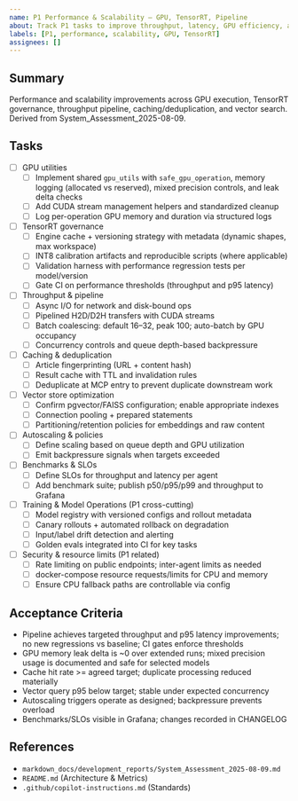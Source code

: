 ```yaml
---
name: P1 Performance & Scalability — GPU, TensorRT, Pipeline
about: Track P1 tasks to improve throughput, latency, GPU efficiency, and scaling
labels: [P1, performance, scalability, GPU, TensorRT]
assignees: []
---
```


## Summary

Performance and scalability improvements across GPU execution, TensorRT governance,
throughput pipeline, caching/deduplication, and vector search. Derived from
System_Assessment_2025-08-09.

## Tasks

- [ ] GPU utilities
  - [ ] Implement shared `gpu_utils` with `safe_gpu_operation`, memory logging
        (allocated vs reserved), mixed precision controls, and leak delta checks
  - [ ] Add CUDA stream management helpers and standardized cleanup
  - [ ] Log per-operation GPU memory and duration via structured logs

- [ ] TensorRT governance
  - [ ] Engine cache + versioning strategy with metadata (dynamic shapes, max
        workspace)
  - [ ] INT8 calibration artifacts and reproducible scripts (where applicable)
  - [ ] Validation harness with performance regression tests per model/version
  - [ ] Gate CI on performance thresholds (throughput and p95 latency)

- [ ] Throughput & pipeline
  - [ ] Async I/O for network and disk-bound ops
  - [ ] Pipelined H2D/D2H transfers with CUDA streams
  - [ ] Batch coalescing: default 16–32, peak 100; auto-batch by GPU occupancy
  - [ ] Concurrency controls and queue depth-based backpressure

- [ ] Caching & deduplication
  - [ ] Article fingerprinting (URL + content hash)
  - [ ] Result cache with TTL and invalidation rules
  - [ ] Deduplicate at MCP entry to prevent duplicate downstream work

- [ ] Vector store optimization
  - [ ] Confirm pgvector/FAISS configuration; enable appropriate indexes
  - [ ] Connection pooling + prepared statements
  - [ ] Partitioning/retention policies for embeddings and raw content

- [ ] Autoscaling & policies
  - [ ] Define scaling based on queue depth and GPU utilization
  - [ ] Emit backpressure signals when targets exceeded

- [ ] Benchmarks & SLOs
  - [ ] Define SLOs for throughput and latency per agent
  - [ ] Add benchmark suite; publish p50/p95/p99 and throughput to Grafana

- [ ] Training & Model Operations (P1 cross-cutting)
  - [ ] Model registry with versioned configs and rollout metadata
  - [ ] Canary rollouts + automated rollback on degradation
  - [ ] Input/label drift detection and alerting
  - [ ] Golden evals integrated into CI for key tasks

- [ ] Security & resource limits (P1 related)
  - [ ] Rate limiting on public endpoints; inter-agent limits as needed
  - [ ] docker-compose resource requests/limits for CPU and memory
  - [ ] Ensure CPU fallback paths are controllable via config

## Acceptance Criteria

- Pipeline achieves targeted throughput and p95 latency improvements; no new
  regressions vs baseline; CI gates enforce thresholds
- GPU memory leak delta is ~0 over extended runs; mixed precision usage is
  documented and safe for selected models
- Cache hit rate >= agreed target; duplicate processing reduced materially
- Vector query p95 below target; stable under expected concurrency
- Autoscaling triggers operate as designed; backpressure prevents overload
- Benchmarks/SLOs visible in Grafana; changes recorded in CHANGELOG

## References

- `markdown_docs/development_reports/System_Assessment_2025-08-09.md`
- `README.md` (Architecture & Metrics)
- `.github/copilot-instructions.md` (Standards)
